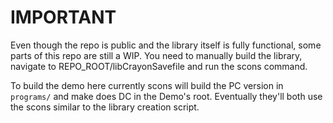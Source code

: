 # IMPORTANT

Even though the repo is public and the library itself is fully functional, some parts of this repo are still a WIP. You need to manually build the library, navigate to REPO_ROOT/libCrayonSavefile and run the scons command.

To build the demo here currently scons will build the PC version in `programs/` and make does DC in the Demo's root. Eventually they'll both use the scons similar to the library creation script.

